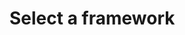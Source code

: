 <script setup>
  import Icon from '../../../components/Icon.vue'
</script>

# Select a framework

<div style="display: grid; grid-template-columns: repeat(auto-fill, minmax(150px, 1fr)); gap: 5rem; margin-top: 2rem">
	<Icon tech="react" sizeIco=150 link="/docs/installation/framework/react" />
	<Icon tech="angular" sizeIco=150 link="/docs/installation/framework/angular" />
	<Icon tech="vue" sizeIco=150 link="/docs/installation/framework/vue" />
	<Icon tech="nextjs" sizeIco=150 link="/docs/installation/framework/nextjs" />
	<Icon tech="svelte" sizeIco=150 link="/docs/installation/framework/sveltekit" />
	<Icon tech="nuxt" sizeIco=150 link="/docs/installation/framework/nuxt" />
	<Icon tech="solid" sizeIco=150 link="/docs/installation/framework/solid" />
</div>
